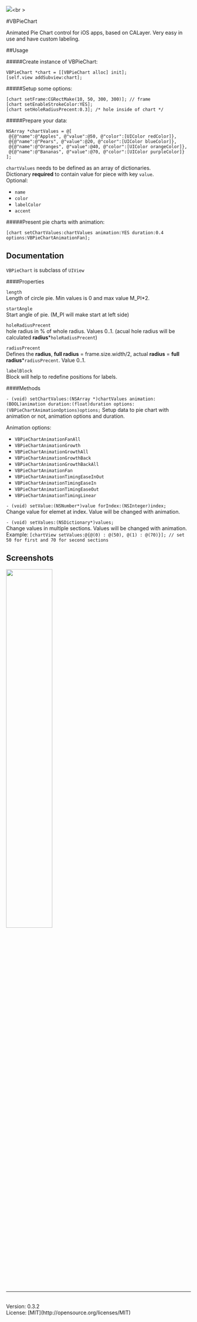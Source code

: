<img src="https://travis-ci.org/sakrist/VBPieChart.svg?branch=master"><br \>

#VBPieChart

Animated Pie Chart control for iOS apps, based on CALayer. Very easy in use and have custom labeling.

##Usage


#####Create instance of VBPieChart:

```
VBPieChart *chart = [[VBPieChart alloc] init];
[self.view addSubview:chart];
```

#####Setup some options:

```
[chart setFrame:CGRectMake(10, 50, 300, 300)]; // frame
[chart setEnableStrokeColor:YES]; 
[chart setHoleRadiusPrecent:0.3]; /* hole inside of chart */
``` 

#####Prepare your data:

```
NSArray *chartValues = @[
 @{@"name":@"Apples", @"value":@50, @"color":[UIColor redColor]},
 @{@"name":@"Pears", @"value":@20, @"color":[UIColor blueColor]},
 @{@"name":@"Oranges", @"value":@40, @"color":[UIColor orangeColor]},
 @{@"name":@"Bananas", @"value":@70, @"color":[UIColor purpleColor]}
];
```
`chartValues` needs to be defined as an array of dictionaries.<br>
Dictionary **required** to contain value for piece with key `value`.<br>
Optional:

- `name`
- `color`
- `labelColor`
- `accent`

#####Present pie charts with animation:

```
[chart setChartValues:chartValues animation:YES duration:0.4 options:VBPieChartAnimationFan];
```


## Documentation

`VBPieChart` is subclass of `UIView`

####Properties

`length`<br />
Length of circle pie. Min values is 0 and max value M_PI*2.

`startAngle`<br />
Start angle of pie. (M_PI will make start at left side)

`holeRadiusPrecent`<br />
hole radius in % of whole radius. Values 0..1. (acual hole radius will be calculated **radius***`holeRadiusPrecent`)

`radiusPrecent` <br />
Defines the **radius**,  **full radius** = frame.size.width/2, actual **radius** = **full radius***`radiusPrecent`. Value 0..1.

`labelBlock`<br />
Block will help to redefine positions for labels.

####Methods

`- (void) setChartValues:(NSArray *)chartValues animation:(BOOL)animation duration:(float)duration options:(VBPieChartAnimationOptions)options;`
Setup data to pie chart with animation or not, animation options and duration.

Animation options:

* `VBPieChartAnimationFanAll`
* `VBPieChartAnimationGrowth`
* `VBPieChartAnimationGrowthAll`
* `VBPieChartAnimationGrowthBack`
* `VBPieChartAnimationGrowthBackAll`
* `VBPieChartAnimationFan`
* `VBPieChartAnimationTimingEaseInOut`
* `VBPieChartAnimationTimingEaseIn`
* `VBPieChartAnimationTimingEaseOut`
* `VBPieChartAnimationTimingLinear`


`- (void) setValue:(NSNumber*)value forIndex:(NSInteger)index;` <br />
Change value for elemet at index. Value will be changed with animation. <br />

`- (void) setValues:(NSDictionary*)values;` <br />
Change values in multiple sections. Values will be changed with animation. <br />
Example:
`[chartView setValues:@{@(0) : @(50), @(1) : @(70)}]; // set 50 for first and 70 for second sections`

## Screenshots
<img src="https://raw.githubusercontent.com/sakrist/VBPieChart/master/Screenshot.png" width="50%">

----

<br>
Version: 0.3.2<br>
License: [MIT](http://opensource.org/licenses/MIT)


